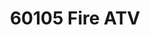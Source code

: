 ---
title: 60105 Fire ATV
image: http://res.cloudinary.com/andykirk/image/upload/w_200/v1473087059/lego/LEGO_60106_box1_in_1488.png
owner: Andy
---